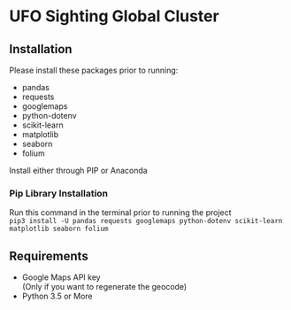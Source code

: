 # UFO Sighting Global Cluster

## Installation
Please install these packages prior to running:
- pandas
- requests
- googlemaps
- python-dotenv
- scikit-learn
- matplotlib
- seaborn
- folium

Install either through PIP or Anaconda

### Pip Library Installation
Run this command in the terminal prior to running the project  
```pip3 install -U pandas requests googlemaps python-dotenv scikit-learn matplotlib seaborn folium```

## Requirements
- Google Maps API key  
(Only if you want to regenerate the geocode)
- Python 3.5 or More